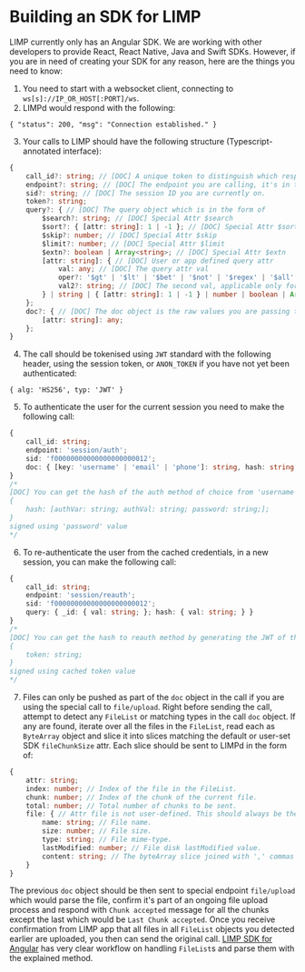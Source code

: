 # Building an SDK for LIMP
LIMP currently only has an Angular SDK. We are working with other developers to provide React, React Native, Java and Swift SDKs. However, if you are in need of creating your SDK for any reason, here are the things you need to know:
1. You need to start with a websocket client, connecting to `ws[s]://IP_OR_HOST[:PORT]/ws`.
2. LIMPd would respond with the following:
```
{ "status": 200, "msg": "Connection established." }
```
3. Your calls to LIMP should have the following structure (Typescript-annotated interface):
```typescript
{
	call_id?: string; // [DOC] A unique token to distinguish which responses from LIMPd belong to which calls.
	endpoint?: string; // [DOC] The endpoint you are calling, it's in the form of 'module/method'.
	sid?: string; // [DOC] The session ID you are currently on.
	token?: string;
	query?: { // [DOC] The query object which is in the form of
		$search?: string; // [DOC] Special Attr $search
		$sort?: { [attr: string]: 1 | -1 }; // [DOC] Special Attr $sort
		$skip?: number; // [DOC] Special Attr $skip
		$limit?: number; // [DOC] Special Attr $limit
		$extn?: boolean | Array<string>; // [DOC] Special Attr $extn
		[attr: string]: { // [DOC] User or app defined query attr
			val: any; // [DOC] The query attr val
			oper?: '$gt' | '$lt' | '$bet' | '$not' | '$regex' | '$all' | '$in'; // [DOC] The query attr `val` operator
			val2?: string; // [DOC] The second val, applicable only for oper `$bet`.
		} | string | { [attr: string]: 1 | -1 } | number | boolean | Array<string>;
	};
	doc?: { // [DOC] The doc object is the raw values you are passing to LIMP app. It should comply with the module `attrs` you are calling.
		[attr: string]: any;
	};
}
```
4. The call should be tokenised using `JWT` standard with the following header, using the session token, or `ANON_TOKEN` if you have not yet been authenticated:
```
{ alg: 'HS256', typ: 'JWT' }
```
5. To authenticate the user for the current session you need to make the following call:
```typescript
{
	call_id: string;
	endpoint: 'session/auth';
	sid: 'f00000000000000000000012';
	doc: { [key: 'username' | 'email' | 'phone']: string, hash: string; }
}
/*
[DOC] You can get the hash of the auth method of choice from 'username', 'email', or 'phone' by generating the JWT of the following object:
{
	hash: [authVar: string; authVal: string; password: string;];
}
signed using 'password' value
*/
```
6. To re-authenticate the user from the cached credentials, in a new session, you can make the following call:
```typescript
{
	call_id: string;
	endpoint: 'session/reauth';
	sid: 'f00000000000000000000012';
	query: { _id: { val: string; }; hash: { val: string; } }
}
/*
[DOC] You can get the hash to reauth method by generating the JWT of the following obejct:
{
	token: string;
}
signed using cached token value
*/
```
7. Files can only be pushed as part of the `doc` object in the call if you are using the special call to `file/upload`. Right before sending the call, attempt to detect any `FileList` or matching types in the call `doc` object. If any are found, iterate over all the files in the `FileList`, read each as `ByteArray` object and slice it into slices matching the default or user-set SDK `fileChunkSize` attr. Each slice should be sent to LIMPd in the form of:
```typescript
{
	attr: string;
	index: number; // Index of the file in the FileList.
	chunk: number; // Index of the chunk of the current file.
	total: number; // Total number of chunks to be sent.
	file: { // Attr file is not user-defined. This should always be the name of the attr.
		name: string; // File name.
		size: number; // File size.
		type: string; // File mime-type.
		lastModified: number; // File disk lastModified value.
		content: string; // The byteArray slice joined with ',' commas e.g. byteArraySlice.join(',')
	}
}
```
The previous `doc` object should be then sent to special endpoint `file/upload` which would parse the file, confirm it's part of an ongoing file upload process and respond with `Chunk accepted` message for all the chunks except the last which would be `Last Chunk accepted`. Once you receive confirmation from LIMP app that all files in all `FileList` objects you detected earlier are uploaded, you then can send the original call. [LIMP SDK for Angular](https://github.com/masaar/ng-limp) has very clear workflow on handling `FileList`s and parse them with the explained method.